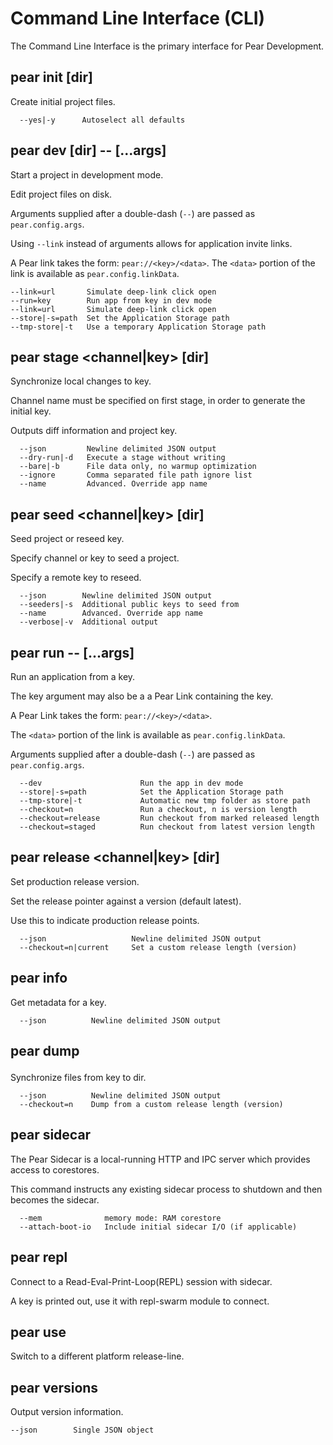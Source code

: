 # Command Line Interface (CLI)

The Command Line Interface is the primary interface for Pear Development.

## pear init [dir]

Create initial project files.

```
  --yes|-y      Autoselect all defaults
```
  
## pear dev [dir] -- [...args]

Start a project in development mode.

Edit project files on disk.

Arguments supplied after a double-dash (`--`) are passed as `pear.config.args`.

Using `--link` instead of arguments allows for application invite links.

A Pear link takes the form: `pear://<key>/<data>`.
The `<data>` portion of the link is available as `pear.config.linkData`.

```
--link=url       Simulate deep-link click open
--run=key        Run app from key in dev mode
--link=url       Simulate deep-link click open
--store|-s=path  Set the Application Storage path
--tmp-store|-t   Use a temporary Application Storage path
```  
## pear stage <channel|key> [dir]

Synchronize local changes to key.

Channel name must be specified on first stage,
in order to generate the initial key.

Outputs diff information and project key.

```
  --json         Newline delimited JSON output
  --dry-run|-d   Execute a stage without writing
  --bare|-b      File data only, no warmup optimization
  --ignore       Comma separated file path ignore list
  --name         Advanced. Override app name
```
  
## pear seed <channel|key> [dir]

Seed project or reseed key.

Specify channel or key to seed a project.

Specify a remote key to reseed.

```
  --json        Newline delimited JSON output
  --seeders|-s  Additional public keys to seed from
  --name        Advanced. Override app name
  --verbose|-v  Additional output
```
  
## pear run <key> -- [...args]

Run an application from a key.

The key argument may also be a a Pear Link containing the key.

A Pear Link takes the form: `pear://<key>/<data>`.

The `<data>` portion of the link is available as `pear.config.linkData`.

Arguments supplied after a double-dash (`--`) are passed as `pear.config.args`.

```
  --dev                      Run the app in dev mode
  --store|-s=path            Set the Application Storage path
  --tmp-store|-t             Automatic new tmp folder as store path
  --checkout=n               Run a checkout, n is version length
  --checkout=release         Run checkout from marked released length
  --checkout=staged          Run checkout from latest version length
```
  
## pear release <channel|key> [dir]

Set production release version.

Set the release pointer against a version (default latest).

Use this to indicate production release points.

```
  --json                   Newline delimited JSON output
  --checkout=n|current     Set a custom release length (version)
```
  
## pear info <key>

Get metadata for a key.

```
  --json          Newline delimited JSON output
```
  
## pear dump <key> <dir>

Synchronize files from key to dir.

```
  --json          Newline delimited JSON output
  --checkout=n    Dump from a custom release length (version)
```
  
## pear sidecar

The Pear Sidecar is a local-running HTTP and IPC server which
provides access to corestores.

This command instructs any existing sidecar process to shutdown
and then becomes the sidecar.

```
  --mem              memory mode: RAM corestore
  --attach-boot-io   Include initial sidecar I/O (if applicable)
```
  
## pear repl

Connect to a Read-Eval-Print-Loop(REPL) session with sidecar.

A key is printed out, use it with repl-swarm module to connect.
  
## pear use <key>

Switch to a different platform release-line.

## pear versions

Output version information.

```
--json        Single JSON object
```
  
  
